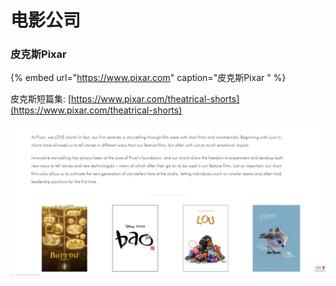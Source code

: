 # 电影公司

### 皮克斯Pixar

{% embed url="https://www.pixar.com" caption="皮克斯Pixar " %}

皮克斯短篇集: [https://www.pixar.com/theatrical-shorts](https://www.pixar.com/theatrical-shorts)

![](../../.gitbook/assets/image%20%285%29.png)

